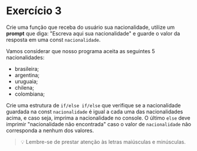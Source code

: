 # Exercício 3

Crie uma função que receba do usuário sua nacionalidade, utilize um **prompt** que diga: "Escreva aqui sua nacionalidade" e guarde o valor da resposta em uma const `nacionalidade`.

Vamos considerar que nosso programa aceita as seguintes 5 nacionalidades:
- brasileira;
- argentina;
- uruguaia;
- chilena;
- colombiana;

Crie uma estrutura de `if/else if/else` que verifique se a nacionalidade guardada na const `nacionalidade` é igual a cada uma das nacionalidades acima, e caso seja, imprima a nacionalidade no console. O último `else` deve imprimir "nacionalidade não encontrada" caso o valor de `nacionalidade` não corresponda a nenhum dos valores.

> 💡 Lembre-se de prestar atenção às letras maiúsculas e minúsculas. 


